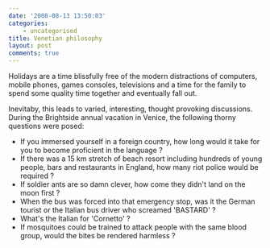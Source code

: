 ```yaml
---
date: '2008-08-13 13:50:03'
categories:
    - uncategorised
title: Venetian philosophy
layout: post
comments: true
---
```

Holidays are a time blissfully free of the modern distractions of
computers, mobile phones, games consoles, televisions and a time for the
family to spend some quality time together and eventually fall out.

Inevitaby, this leads to varied, interesting, thought provoking
discussions. During the Brightside annual vacation in Venice, the
following thorny questions were posed:

-   If you immersed yourself in a foreign country, how long would it
    take for you to become proficient in the language ?
-   If there was a 15 km stretch of beach resort including hundreds of
    young people, bars and restaurants in England, how many riot police
    would be required ?
-   If soldier ants are so damn clever, how come they didn't land on the
    moon first ?
-   When the bus was forced into that emergency stop, was it the German
    tourist or the Italian bus driver who screamed 'BASTARD' ?
-   What's the Italian for 'Cornetto' ?
-   If mosquitoes could be trained to attack people with the same blood
    group, would the bites be rendered harmless ?

